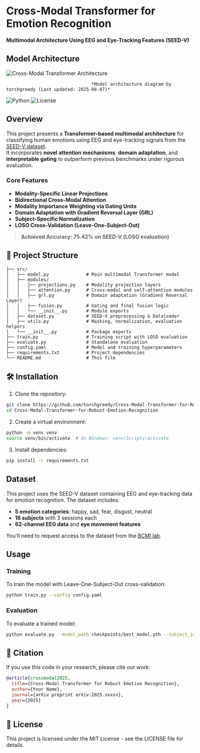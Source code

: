 #  Cross-Modal Transformer for Emotion Recognition

**Multimodal Architecture Using EEG and Eye-Tracking Features (SEED-V)**
## Model Architecture

![Cross-Modal Transformer Architecture](https://github.com/user-attachments/assets/5b64e751-bfcf-4a40-b83d-d16ff8622cd6)

                                    *Model architecture diagram by torchgreedy (Last updated: 2025-08-07)*

![Python](https://img.shields.io/badge/python-3.10-blue) 
![License](https://img.shields.io/badge/license-MIT-green)

##  Overview

This project presents a **Transformer-based multimodal architecture** for classifying human emotions using EEG and eye-tracking signals from the [SEED-V dataset](https://bcmi.sjtu.edu.cn/home/seed/seed-v.html).  
It incorporates **novel attention mechanisms**, **domain adaptation**, and **interpretable gating** to outperform previous benchmarks under rigorous evaluation.

### Core Features

- **Modality-Specific Linear Projections**
- **Bidirectional Cross-Modal Attention**
- **Modality Importance Weighting via Gating Units**
- **Domain Adaptation with Gradient Reversal Layer (GRL)**
- **Subject-Specific Normalization**
- **LOSO Cross-Validation (Leave-One-Subject-Out)**

> **Achieved Accuracy: 75.42% on SEED-V (LOSO evaluation)**

## 📁 Project Structure

```
├── src/
│   ├── model.py              # Main multimodal Transformer model
│   ├── modules/
│   │   ├── projections.py    # Modality projection layers
│   │   ├── attention.py      # Cross-modal and self-attention modules
│   │   ├── grl.py            # Domain adaptation (Gradient Reversal Layer)
│   │   ├── fusion.py         # Gating and final fusion logic
│   │   └── __init__.py       # Module exports
│   ├── dataset.py            # SEED-V preprocessing & Dataloader
│   ├── utils.py              # Masking, normalization, evaluation helpers
│   └── __init__.py           # Package exports
├── train.py                  # Training script with LOSO evaluation
├── evaluate.py               # Standalone evaluation
├── config.yaml               # Model and training hyperparameters
├── requirements.txt          # Project dependencies
└── README.md                 # This file
```

## 🛠️ Installation

1. Clone the repository:
```bash
git clone https://github.com/torchgreedy/Cross-Modal-Transformer-for-Robust-Emotion-Recognition.git
cd Cross-Modal-Transformer-for-Robust-Emotion-Recognition
```

2. Create a virtual environment:
```bash
python -m venv venv
source venv/bin/activate  # On Windows: venv\Scripts\activate
```

3. Install dependencies:
```bash
pip install -r requirements.txt
```

##  Dataset

This project uses the SEED-V dataset containing EEG and eye-tracking data for emotion recognition. The dataset includes:

- **5 emotion categories**: happy, sad, fear, disgust, neutral
- **16 subjects** with 3 sessions each
- **62-channel EEG data** and **eye movement features**

You'll need to request access to the dataset from the [BCMI lab](https://bcmi.sjtu.edu.cn/home/seed/seed-v.html).

##  Usage

### Training

To train the model with Leave-One-Subject-Out cross-validation:

```bash
python train.py --config config.yaml
```

### Evaluation

To evaluate a trained model:

```bash
python evaluate.py --model_path checkpoints/best_model.pth --subject_id 1
```

## 📝 Citation

If you use this code in your research, please cite our work:

```bibtex
@article{crossmodal2025,
  title={Cross-Modal Transformer for Robust Emotion Recognition},
  author={Your Name},
  journal={arXiv preprint arXiv:2025.xxxxx},
  year={2025}
}
```

## 📄 License

This project is licensed under the MIT License - see the LICENSE file for details.
